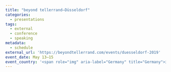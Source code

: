 ```yaml
---
title: "beyond tellerrand—Düsseldorf"
categories:
  - presentations
tags:
  - external
  - conference
  - speaking
metadata:
  - schedule
external_url: 'https://beyondtellerrand.com/events/duesseldorf-2019'
event_date: May 13–15
event_country: '<span role="img" aria-label="Germany" title="Germany">🇩🇪</span>'
---
```

